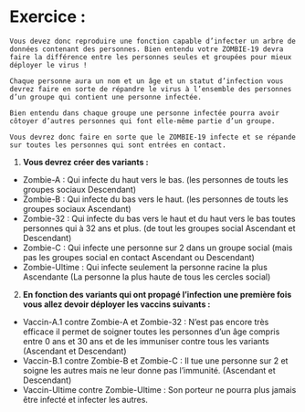 # Exercice :

    Vous devez donc reproduire une fonction capable d’infecter un arbre de données contenant des personnes. Bien entendu votre ZOMBIE-19 devra faire la différence entre les personnes seules et groupées pour mieux déployer le virus !

    Chaque personne aura un nom et un âge et un statut d’infection vous devrez faire en sorte de répandre le virus à l’ensemble des personnes d’un groupe qui contient une personne infectée.

    Bien entendu dans chaque groupe une personne infectée pourra avoir côtoyer d’autres personnes qui font elle-même partie d’un groupe.

    Vous devrez donc faire en sorte que le ZOMBIE-19 infecte et se répande
    sur toutes les personnes qui sont entrées en contact.




1. **Vous devrez créer des variants :**
- Zombie-A : Qui infecte du haut vers le bas. (les personnes de touts les groupes sociaux Descendant)
- Zombie-B : Qui infecte du bas vers le haut. (les personnes de touts les groupes sociaux Ascendant)
- Zombie-32 : Qui infecte du bas vers le haut et du haut vers le bas toutes personnes qui à 32 ans et plus. (de tout les groupes social Ascendant et Descendant)
- Zombie-C : Qui infecte une personne sur 2 dans un groupe social (mais pas les groupes social en contact Ascendant ou Descendant)
- Zombie-Ultime : Qui infecte seulement la personne racine la plus Ascendante (La personne la plus haute de tous les cercles social)


2. **En fonction des variants qui ont propagé l’infection une première fois vous allez devoir déployer les vaccins suivants :**

- Vaccin-A.1 contre Zombie-A et Zombie-32 : N’est pas encore très efficace il permet de soigner toutes les personnes d’un âge compris entre 0 ans et 30 ans et de les immuniser contre tous les variants (Ascendant et Descendant)
- Vaccin-B.1 contre Zombie-B et Zombie-C : Il tue une personne sur 2 et soigne les autres mais ne leur donne pas l’immunité. (Ascendant et Descendant)
- Vaccin-Ultime contre Zombie-Ultime : Son porteur ne pourra plus jamais être infecté et infecter les autres.